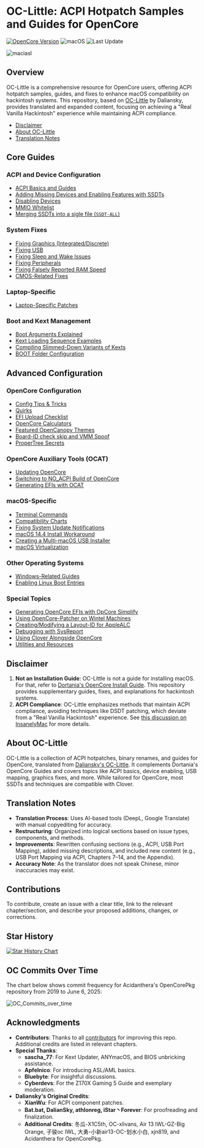 # OC-Little: ACPI Hotpatch Samples and Guides for OpenCore

[![OpenCore Version](https://img.shields.io/badge/Supported_OpenCore_Version:-≤1.0.5-success.svg)](https://github.com/acidanthera/OpenCorePkg)
![macOS](https://img.shields.io/badge/Supported_macOS:-≤26b3-white.svg)
![Last Update](https://img.shields.io/badge/Last_Update_(yy/mm/dd):-25.07.07-blueviolet.svg)

![maciasl](https://user-images.githubusercontent.com/76865553/179583184-5efe6546-9f3a-4899-bdc1-5e9ec5a2927e.png)

## Overview

OC-Little is a comprehensive resource for OpenCore users, offering ACPI hotpatch samples, guides, and fixes to enhance macOS compatibility on hackintosh systems. This repository, based on [OC-Little](https://github.com/daliansky/OC-little) by Daliansky, provides translated and expanded content, focusing on achieving a "Real Vanilla Hackintosh" experience while maintaining ACPI compliance.

- [Disclaimer](#disclaimer)
- [About OC-Little](#about-oc-little)
- [Translation Notes](#translation-notes)

## Core Guides

### ACPI and Device Configuration
- [ACPI Basics and Guides](/Content/00_ACPI/README.md)
- [Adding Missing Devices and Enabling Features with SSDTs](/Content/01_Adding_missing_Devices_and_enabling_Features/README.md)
- [Disabling Devices](/Content/02_Disabling_Devices/README.md)
- [MMIO Whitelist](/Content/12_MMIO_Whitelist/README.md)
- [Merging SSDTs into a sigle file (`SSDT-ALL`)](Content/00_ACPI/SSDT-ALL)

### System Fixes
- [Fixing Graphics (Integrated/Discrete)](/Content/11_Graphics/README.md)
- [Fixing USB](/Content/03_USB_Fixes/README.md)
- [Fixing Sleep and Wake Issues](/Content/04_Fixing_Sleep_and_Wake_Issues/README.md)
- [Fixing Peripherals](/Content/13_Peripherals/README.md)
- [Fixing Falsely Reported RAM Speed](/Content/15_RAM/README.md)
- [CMOS-Related Fixes](/Content/06_CMOS-related_Fixes/README.md)

### Laptop-Specific
- [Laptop-Specific Patches](/Content/05_Laptop-specific_Patches/README.md)

### Boot and Kext Management
- [Boot Arguments Explained](/Content/H_Boot-args/README.md)
- [Kext Loading Sequence Examples](/Content/10_Kexts_Loading_Sequence_Examples/README.md)
- [Compiling Slimmed-Down Variants of Kexts](/Content/J_Compiling_Kexts/README.md)
- [BOOT Folder Configuration](/Content/07_BOOT_Folder/README.md)

## Advanced Configuration

### OpenCore Configuration
- [Config Tips & Tricks](/Content/A_Config_Tips_and_Tricks/README.md)
- [Quirks](/Content/08_Quirks/README.md)
- [EFI Upload Checklist](/Content/M_EFI_Upload_Chklst/README.md)
- [OpenCore Calculators](/Content/B_OC_Calculators/README.md)
- [Featured OpenCanopy Themes](/Content/T_Themes/README.md)
- [Board-ID check skip and VMM Spoof](/Content/09_Board-ID_VMM-Spoof/README.md)
- [ProperTree Secrets](/Content/Y_ProperTree_Secrets)

### OpenCore Auxiliary Tools (OCAT)
- [Updating OpenCore](/Content/D_Updating_OpenCore/README.md)
- [Switching to NO_ACPI Build of OpenCore](/Content/O_OC_NO_ACPI/README.md)
- [Generating EFIs with OCAT](/Content/F_Desktop_EFIs/README.md)

### macOS-Specific
- [Terminal Commands](/Terminal_Commands.md#readme)
- [Compatibility Charts](/Content/E_Compatibility_Charts/README.md)
- [Fixing System Update Notifications](/Content/S_System_Updates/README.md)
- [macOS 14.4 Install Workaround](/Content/W_Workarounds/README.md)
- [Creating a Multi-macOS USB Installer](/Content/U_USB_Multi_installer/README.md)
- [macOS Virtualization](/Content/V_Virtualization/README.md)

### Other Operating Systems
- [Windows-Related Guides](/Content/I_Windows/README.md)
- [Enabling Linux Boot Entries](/Content/G_Linux/README.md)

### Special Topics
- [Generating OpenCore EFIs with OpCore Simplify](/Content/P_OpCore_Simplify/README.md)
- [Using OpenCore-Patcher on Wintel Machines](/Content/14_OCLP_Wintel/README.md)
- [Creating/Modifying a Layout-ID for AppleALC](/Content/L_ALC_Layout-ID/README.md)
- [Debugging with SysReport](/Content/K_Debugging/README.md)
- [Using Clover Alongside OpenCore](/Content/R_BootloaderChooser/README.md)
- [Utilities and Resources](/Content/C_Utilities_and_Resources/README.md)

## Disclaimer

1. **Not an Installation Guide**: OC-Little is not a guide for installing macOS. For that, refer to [Dortania's OpenCore Install Guide](https://dortania.github.io/OpenCore-Install-Guide/). This repository provides supplementary guides, fixes, and explanations for hackintosh systems.
2. **ACPI Compliance**: OC-Little emphasizes methods that maintain ACPI compliance, avoiding techniques like DSDT patching, which deviate from a "Real Vanilla Hackintosh" experience. See [this discussion on InsanelyMac](https://www.insanelymac.com/forum/topic/352881-when-is-rebaseregions-necessary/#comment-2790870) for more details.

## About OC-Little

OC-Little is a collection of ACPI hotpatches, binary renames, and guides for OpenCore, translated from [Daliansky's OC-Little](https://github.com/daliansky/OC-little). It complements Dortania's OpenCore Guides and covers topics like ACPI basics, device enabling, USB mapping, graphics fixes, and more. While tailored for OpenCore, most SSDTs and techniques are compatible with Clover.

## Translation Notes

- **Translation Process**: Uses AI-based tools (DeepL, Google Translate) with manual copyediting for accuracy.
- **Restructuring**: Organized into logical sections based on issue types, components, and methods.
- **Improvements**: Rewritten confusing sections (e.g., ACPI, USB Port Mapping), added missing descriptions, and included new content (e.g., USB Port Mapping via ACPI, Chapters 7–14, and the Appendix).
- **Accuracy Note**: As the translator does not speak Chinese, minor inaccuracies may exist.

## Contributions

To contribute, create an issue with a clear title, link to the relevant chapter/section, and describe your proposed additions, changes, or corrections.

## Star History

<a href="https://star-history.com/#5T33Z0/OC-Little-Translated&Date">
 <picture>
   <source media="(prefers-color-scheme: dark)" srcset="https://api.star-history.com/svg?repos=5T33Z0/OC-Little-Translated&type=Date&theme=dark" />
   <source media="(prefers-color-scheme: light)" srcset="https://api.star-history.com/svg?repos=5T33Z0/OC-Little-Translated&type=Date" />
   <img alt="Star History Chart" src="https://api.star-history.com/svg?repos=5T33Z0/OC-Little-Translated&type=Date" />
 </picture>
</a>

## OC Commits Over Time

The chart below shows commit frequency for Acidanthera's OpenCorePkg repository from 2019 to June 6, 2025:

![OC_Commits_over_time](https://github.com/user-attachments/assets/a0481685-3bd4-43a3-8719-66d739f35538)

## Acknowledgments

- **Contributors**: Thanks to all [contributors](https://github.com/5T33Z0/OC-Little-Translated/graphs/contributors) for improving this repo. Additional credits are listed in relevant chapters.
- **Special Thanks**:
  - **sascha_77**: For Kext Updater, ANYmacOS, and BIOS unbricking assistance.
  - **Apfelnico**: For introducing ASL/AML basics.
  - **Bluebyte**: For insightful discussions.
  - **Cyberdevs**: For the Z170X Gaming 5 Guide and exemplary moderation.
- **Daliansky's Original Credits**:
  - **XianWu**: For ACPI component patches.
  - **Bat.bat, DalianSky, athlonreg, iStar丶Forever**: For proofreading and finalization.
  - **Additional Credits**: 冬瓜-X1C5th, OC-xlivans, Air 13 IWL-GZ-Big Orange, 子骏oc IWL, 大勇-小新air13-OC-划水小白, xjn819, and Acidanthera for OpenCorePkg.
